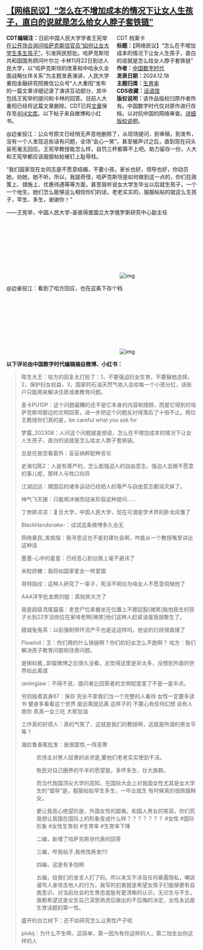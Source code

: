 <!--1734530422000-->
[【网络民议】“怎么在不增加成本的情况下让女人生孩子，直白的说就是怎么给女人脖子套铁链”](https://chinadigitaltimes.net/chinese/714111.html)
------

<div style="width:42%;float:right;padding-left:20px;"><div class="su-spoiler su-spoiler-style-fancy su-spoiler-icon-chevron-circle" data-scroll-offset="0" data-anchor-in-url="no"><div class="su-spoiler-title" tabindex="0" role="button"><span class="su-spoiler-icon"></span>CDT 档案卡</div><div class="su-spoiler-content su-u-clearfix su-u-trim"><strong>标题：</strong>【网络民议】“怎么在不增加成本的情况下让女人生孩子，直白的说就是怎么给女人脖子套铁链”<br><strong>作者：</strong><a href="https://chinadigitaltimes.net/space/中国数字时代" target="_blank">中国数字时代</a><br><strong>发表日期：</strong>2024.12.18<br><strong>主题归类：</strong><a href="https://chinadigitaltimes.net/space/生育率" target="_blank">生育率</a><br><strong>CDS收藏：</strong><a href="https://chinadigitaltimes.net/space/%E8%AF%9D%E8%AF%AD%E9%A6%86" target="_blank" rel="noopener">话语馆</a><br><strong>版权说明：</strong>该作品版权归原作者所有。中国数字时代仅对原作进行存档，以对抗中国的网络审查。<a href="https://chinadigitaltimes.net/chinese/copyright">详细版权说明</a>。</div></div></div><p><strong>CDT编辑注：</strong>日前中国人民大学学者王宪举<a href="https://chinadigitaltimes.net/chinese/714108.html" title="在公开场合询问哈萨克斯坦官员“如何让女大学生多生孩子”">在公开场合询问哈萨克斯坦官员“如何让女大学生多生孩子”</a>，引发网民怒批。哈萨克斯坦共和国国务顾问叶尔兰·卡林11月22日到访人民大学，以“哈萨克斯坦的改革和中哈永久全面战略伙伴关系”为主题发表演讲，人民大学重阳金融研究院微信公众号“人大重阳”发布的一篇文章详细记录了演讲互动部分，其中包括王宪举的提问和卡林的回答。目前人大重阳已经将这篇文章删除。CDT已将<a href="https://chinadigitaltimes.net/chinese/714108.html" title="文章">文章</a>保存至<a href="https://chinadigitaltimes.net/chinese/category/%e7%89%b9%e8%89%b2%e6%a0%8f%e7%9b%ae/404%e6%96%87%e5%ba%93" title="404文库">404文库</a>。以下帖子来自微博和小红书。</p><p>@边雀投江：公众号原文已经悄无声息地删除了，从现场提问，到审稿，到发布，没有一个人发现这些话有问题，全场“会心一笑”。甚至被声讨之后，直到现在闷头装死毫无回应。王宪举教授能怎么样，自罚三杯都算不上吧。助力留存一份，人大和王宪举都应该服服帖帖被钉上耻辱柱。</p><p>“我们国家现在女同志是不愿意结婚，不要小孩，家长也好，领导也好，你动员她，劝她，她不听。所以，我就奇怪，哈萨克斯坦是如何做到这一点的，你们在政策上、措施上、优惠待遇等等方面，甚至我听说女大学生毕业以后就生孩子，一个一个地生。她们怎么能够这么相信你们的话，老老实实的，服服帖帖的就这么生孩子，早生、多生，谢谢你！”</p><p>——王宪举，中国人民大学-圣彼得堡国立大学俄罗斯研究中心副主任</p><p><img decoding="async" src="data:image/svg+xml,%3Csvg%20xmlns='http://www.w3.org/2000/svg'%20viewBox='0%200%200%200'%3E%3C/svg%3E" alt="img" data-lazy-src="https://chinadigitaltimes.net/chinese/files/2024/12/Screenshot-2024-12-17-at-11.51.00 AM.png"><noscript><img decoding="async" src="https://chinadigitaltimes.net/chinese/files/2024/12/Screenshot-2024-12-17-at-11.51.00 AM.png" alt="img"></noscript></p><p>@边雀投江：看到了哈方回应，也在这条下存个档</p><p><img decoding="async" src="data:image/svg+xml,%3Csvg%20xmlns='http://www.w3.org/2000/svg'%20viewBox='0%200%200%200'%3E%3C/svg%3E" alt="img" data-lazy-src="https://chinadigitaltimes.net/chinese/files/2024/12/0085DIENgy1hwn014xe1uj30u03qqqob-scaled.jpg"><noscript><img decoding="async" src="https://chinadigitaltimes.net/chinese/files/2024/12/0085DIENgy1hwn014xe1uj30u03qqqob-scaled.jpg" alt="img"></noscript></p><p><strong>以下评论由中国数字时代编辑摘自微博、小红书：</strong></p><blockquote><p>陈生大王：哈方的回复太打脸了：1，不要强迫妇女生育，不要替她选择。2，保护妇女权益，3，国家的石油天然气收入会给每一个小孩分红，该账户只能用来解决住房或者教育问题。</p><p>麦卡PU10P：这个问题最糟的还不是它本身的内容和措辞，而是它得到的哈萨克斯坦那边的文明回答，进一步把这个问题反衬得落后了十倍不止。两位王教授你们真的是，be careful what you ask for</p><p>梦露_202308：人问这个问题就是想说，怎么在不增加成本的情况下让女人生孩子，直白的说就是怎么给女人脖子套铁链。</p><p>总是在放空看窗外：妥妥纳粹配种言论</p><p>史海勾陈2：人是有尊严的，怎么能强迫人的自由意志，强迫人去做不愿意的事儿呢，那样人与牲口何异</p><p>江湖边远：建国后的诸多运动已经把人的尊严与自由意志都消灭掉了。</p><p>神气飞天猪：只能用沐猴而冠来形容这种提问……</p><p>丁叁胖凉凉：复旦大学，中国人民大学，现在可谓是学术界的卧龙凤雏了</p><p>BlackHandsnake-：试试这条微博多久会无</p><p>网络暴民_发疯版：我寻思这也不是封建社会啊，咋能从一个教授嘴里讲出这种话</p><p>墨墨-心中的星星：已经恶心到台面上毫不避讳了</p><p>米粒娇糖：我将如国家爱女一样爱国</p><p>哥特指纹：这种人研究了一辈子，死活不明白为啥女人不愿意伺候他了</p><p>AAA洋芋批发商刘姐：真贻笑大方了</p><p>我是超级鸢尾猫猫：老登尸位素餐坐在位置上不挪屁股[微笑]我怕我生的孩子长到22岁没岗位在家啃老啊[微笑]他们这种人赶紧滚蛋我就敢生了。</p><p>甜诚兔兔茶：以前强制带环流产不也是这这样吗，他说的已经很直接了</p><p>FIowind：王：你们用的什么铁链啊？你们的妇女怎么不跑啊？ 哈方：我们解决孩子教育问题和住房问题。</p><p>是蝌蚪酱_:卸载微博之后很久没看，总觉得这里是非太多，没想到外面的世界如此离谱</p><p>ianlinglaw：不得不说，提问者比回答者的文明程度差了不是一星半点。</p><p>穷则独善其身67：保存 完全不拿我们当一个完整的人看待 女性一定要多读书 健身多看看这个世界 能远离就远离 这样子的 不要心有任何幻想 会有人救你 真真一女三吃 大家加油</p><p>工作真的好烦人：真的气笑了，这就是我们的教授啊，这就是所谓的男女平等？</p><p>海拉鲁香蕉批发：我很震惊,一阵恶寒</p><p style="padding-left: 40px">农场主对黑人奴隶的诉求是,要他们老老实实使劲干活。</p><p style="padding-left: 40px">牧民对自己圈养的牛羊的愿望是，多怀多生，壮大族群。</p><p style="padding-left: 40px">而当代我国顶尖大学的高知，在国际大会上对我国女性尤其是女大学生的“倡导”是，服服帖帖早生多生，一毕业就生  有时候真的很佩服韩女。</p><p style="padding-left: 40px">更让我恶心绝望的是，外国女性的鄙夷，和国人男女的笑容。你们究竟想让我国在国际上的形象变成什么样？？？？？？？ #女性 #国际形象 #女性生育权 #生育率 #生育率下降</p><p style="padding-left: 40px">二编，新增了哈萨克斯坦代表的回答</p><p style="padding-left: 40px">三编，哔我帖子,我修改再发!!!!</p><p style="padding-left: 40px">四编，这是有多怕啊</p><p style="padding-left: 40px">五编，给我们的发言人打了码，所以本文不涉及任何暴露隐私，嘲讽谩骂人身攻击他人的行为，我写的初衷就是希望女孩子们能够更有自我意识，对当前社会的生育态度能有更清晰的认识，无论生与不生，我都希望这是女生自己深思熟虑后做出的不后悔的决定，女性永远是生育话题的第一性。</p><p>盛开的白兰树下：还不如研究怎么让男性产子呢</p><p>plokij：为什么不生啊，这简单，第一因为有你这样的人，第二怕生出你这样的人</p></blockquote><div class="addtoany_share_save_container addtoany_content addtoany_content_bottom"><div class="a2a_kit a2a_kit_size_32 addtoany_list" data-a2a-url="https://chinadigitaltimes.net/chinese/714111.html" data-a2a-title="【网络民议】“怎么在不增加成本的情况下让女人生孩子，直白的说就是怎么给女人脖子套铁链”"><a class="a2a_button_facebook" href="https://www.addtoany.com/add_to/facebook?linkurl=https%3A%2F%2Fchinadigitaltimes.net%2Fchinese%2F714111.html&amp;linkname=%E3%80%90%E7%BD%91%E7%BB%9C%E6%B0%91%E8%AE%AE%E3%80%91%E2%80%9C%E6%80%8E%E4%B9%88%E5%9C%A8%E4%B8%8D%E5%A2%9E%E5%8A%A0%E6%88%90%E6%9C%AC%E7%9A%84%E6%83%85%E5%86%B5%E4%B8%8B%E8%AE%A9%E5%A5%B3%E4%BA%BA%E7%94%9F%E5%AD%A9%E5%AD%90%EF%BC%8C%E7%9B%B4%E7%99%BD%E7%9A%84%E8%AF%B4%E5%B0%B1%E6%98%AF%E6%80%8E%E4%B9%88%E7%BB%99%E5%A5%B3%E4%BA%BA%E8%84%96%E5%AD%90%E5%A5%97%E9%93%81%E9%93%BE%E2%80%9D" title="Facebook" rel="nofollow noopener" target="_blank"></a><a class="a2a_button_twitter" href="https://www.addtoany.com/add_to/twitter?linkurl=https%3A%2F%2Fchinadigitaltimes.net%2Fchinese%2F714111.html&amp;linkname=%E3%80%90%E7%BD%91%E7%BB%9C%E6%B0%91%E8%AE%AE%E3%80%91%E2%80%9C%E6%80%8E%E4%B9%88%E5%9C%A8%E4%B8%8D%E5%A2%9E%E5%8A%A0%E6%88%90%E6%9C%AC%E7%9A%84%E6%83%85%E5%86%B5%E4%B8%8B%E8%AE%A9%E5%A5%B3%E4%BA%BA%E7%94%9F%E5%AD%A9%E5%AD%90%EF%BC%8C%E7%9B%B4%E7%99%BD%E7%9A%84%E8%AF%B4%E5%B0%B1%E6%98%AF%E6%80%8E%E4%B9%88%E7%BB%99%E5%A5%B3%E4%BA%BA%E8%84%96%E5%AD%90%E5%A5%97%E9%93%81%E9%93%BE%E2%80%9D" title="Twitter" rel="nofollow noopener" target="_blank"></a><a class="a2a_button_telegram" href="https://www.addtoany.com/add_to/telegram?linkurl=https%3A%2F%2Fchinadigitaltimes.net%2Fchinese%2F714111.html&amp;linkname=%E3%80%90%E7%BD%91%E7%BB%9C%E6%B0%91%E8%AE%AE%E3%80%91%E2%80%9C%E6%80%8E%E4%B9%88%E5%9C%A8%E4%B8%8D%E5%A2%9E%E5%8A%A0%E6%88%90%E6%9C%AC%E7%9A%84%E6%83%85%E5%86%B5%E4%B8%8B%E8%AE%A9%E5%A5%B3%E4%BA%BA%E7%94%9F%E5%AD%A9%E5%AD%90%EF%BC%8C%E7%9B%B4%E7%99%BD%E7%9A%84%E8%AF%B4%E5%B0%B1%E6%98%AF%E6%80%8E%E4%B9%88%E7%BB%99%E5%A5%B3%E4%BA%BA%E8%84%96%E5%AD%90%E5%A5%97%E9%93%81%E9%93%BE%E2%80%9D" title="Telegram" rel="nofollow noopener" target="_blank"></a><a class="a2a_button_reddit" href="https://www.addtoany.com/add_to/reddit?linkurl=https%3A%2F%2Fchinadigitaltimes.net%2Fchinese%2F714111.html&amp;linkname=%E3%80%90%E7%BD%91%E7%BB%9C%E6%B0%91%E8%AE%AE%E3%80%91%E2%80%9C%E6%80%8E%E4%B9%88%E5%9C%A8%E4%B8%8D%E5%A2%9E%E5%8A%A0%E6%88%90%E6%9C%AC%E7%9A%84%E6%83%85%E5%86%B5%E4%B8%8B%E8%AE%A9%E5%A5%B3%E4%BA%BA%E7%94%9F%E5%AD%A9%E5%AD%90%EF%BC%8C%E7%9B%B4%E7%99%BD%E7%9A%84%E8%AF%B4%E5%B0%B1%E6%98%AF%E6%80%8E%E4%B9%88%E7%BB%99%E5%A5%B3%E4%BA%BA%E8%84%96%E5%AD%90%E5%A5%97%E9%93%81%E9%93%BE%E2%80%9D" title="Reddit" rel="nofollow noopener" target="_blank"></a><a class="a2a_button_whatsapp" href="https://www.addtoany.com/add_to/whatsapp?linkurl=https%3A%2F%2Fchinadigitaltimes.net%2Fchinese%2F714111.html&amp;linkname=%E3%80%90%E7%BD%91%E7%BB%9C%E6%B0%91%E8%AE%AE%E3%80%91%E2%80%9C%E6%80%8E%E4%B9%88%E5%9C%A8%E4%B8%8D%E5%A2%9E%E5%8A%A0%E6%88%90%E6%9C%AC%E7%9A%84%E6%83%85%E5%86%B5%E4%B8%8B%E8%AE%A9%E5%A5%B3%E4%BA%BA%E7%94%9F%E5%AD%A9%E5%AD%90%EF%BC%8C%E7%9B%B4%E7%99%BD%E7%9A%84%E8%AF%B4%E5%B0%B1%E6%98%AF%E6%80%8E%E4%B9%88%E7%BB%99%E5%A5%B3%E4%BA%BA%E8%84%96%E5%AD%90%E5%A5%97%E9%93%81%E9%93%BE%E2%80%9D" title="WhatsApp" rel="nofollow noopener" target="_blank"></a><a class="a2a_button_email" href="https://www.addtoany.com/add_to/email?linkurl=https%3A%2F%2Fchinadigitaltimes.net%2Fchinese%2F714111.html&amp;linkname=%E3%80%90%E7%BD%91%E7%BB%9C%E6%B0%91%E8%AE%AE%E3%80%91%E2%80%9C%E6%80%8E%E4%B9%88%E5%9C%A8%E4%B8%8D%E5%A2%9E%E5%8A%A0%E6%88%90%E6%9C%AC%E7%9A%84%E6%83%85%E5%86%B5%E4%B8%8B%E8%AE%A9%E5%A5%B3%E4%BA%BA%E7%94%9F%E5%AD%A9%E5%AD%90%EF%BC%8C%E7%9B%B4%E7%99%BD%E7%9A%84%E8%AF%B4%E5%B0%B1%E6%98%AF%E6%80%8E%E4%B9%88%E7%BB%99%E5%A5%B3%E4%BA%BA%E8%84%96%E5%AD%90%E5%A5%97%E9%93%81%E9%93%BE%E2%80%9D" title="Email" rel="nofollow noopener" target="_blank"></a><a class="a2a_button_copy_link" href="https://www.addtoany.com/add_to/copy_link?linkurl=https%3A%2F%2Fchinadigitaltimes.net%2Fchinese%2F714111.html&amp;linkname=%E3%80%90%E7%BD%91%E7%BB%9C%E6%B0%91%E8%AE%AE%E3%80%91%E2%80%9C%E6%80%8E%E4%B9%88%E5%9C%A8%E4%B8%8D%E5%A2%9E%E5%8A%A0%E6%88%90%E6%9C%AC%E7%9A%84%E6%83%85%E5%86%B5%E4%B8%8B%E8%AE%A9%E5%A5%B3%E4%BA%BA%E7%94%9F%E5%AD%A9%E5%AD%90%EF%BC%8C%E7%9B%B4%E7%99%BD%E7%9A%84%E8%AF%B4%E5%B0%B1%E6%98%AF%E6%80%8E%E4%B9%88%E7%BB%99%E5%A5%B3%E4%BA%BA%E8%84%96%E5%AD%90%E5%A5%97%E9%93%81%E9%93%BE%E2%80%9D" title="Copy Link" rel="nofollow noopener" target="_blank"></a><a class="a2a_dd addtoany_share_save addtoany_share" href="https://www.addtoany.com/share"></a></div></div>
